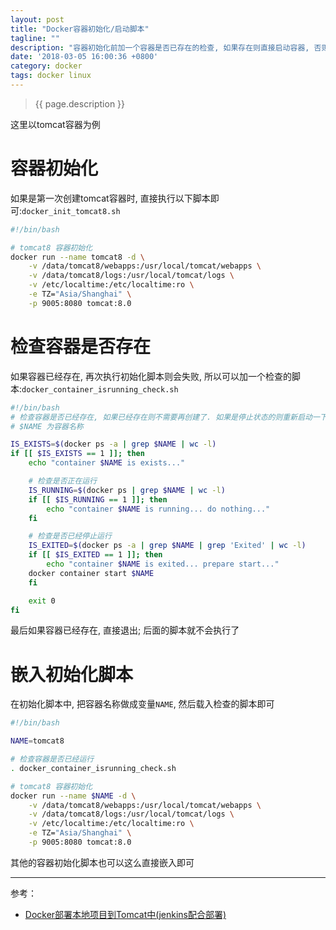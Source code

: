 ```yaml
---
layout: post
title: "Docker容器初始化/启动脚本"
tagline: ""
description: "容器初始化前加一个容器是否已存在的检查, 如果存在则直接启动容器, 否则新建一个容器并启动"
date: '2018-03-05 16:00:36 +0800'
category: docker
tags: docker linux
---
```

> {{ page.description }}

这里以tomcat容器为例

# 容器初始化
如果是第一次创建tomcat容器时, 直接执行以下脚本即可:`docker_init_tomcat8.sh`
```bash
#!/bin/bash

# tomcat8 容器初始化
docker run --name tomcat8 -d \
	-v /data/tomcat8/webapps:/usr/local/tomcat/webapps \
	-v /data/tomcat8/logs:/usr/local/tomcat/logs \
	-v /etc/localtime:/etc/localtime:ro \
	-e TZ="Asia/Shanghai" \
	-p 9005:8080 tomcat:8.0
```

# 检查容器是否存在
如果容器已经存在, 再次执行初始化脚本则会失败, 所以可以加一个检查的脚本:`docker_container_isrunning_check.sh`
```bash
#!/bin/bash
# 检查容器是否已经存在, 如果已经存在则不需要再创建了. 如果是停止状态的则重新启动一下
# $NAME 为容器名称

IS_EXISTS=$(docker ps -a | grep $NAME | wc -l)
if [[ $IS_EXISTS == 1 ]]; then
    echo "container $NAME is exists..."

    # 检查是否正在运行
    IS_RUNNING=$(docker ps | grep $NAME | wc -l)
    if [[ $IS_RUNNING == 1 ]]; then
        echo "container $NAME is running... do nothing..."
    fi

    # 检查是否已经停止运行
    IS_EXITED=$(docker ps -a | grep $NAME | grep 'Exited' | wc -l)
    if [[ $IS_EXITED == 1 ]]; then
        echo "container $NAME is exited... prepare start..."
	docker container start $NAME
    fi

    exit 0
fi
```
最后如果容器已经存在, 直接退出; 后面的脚本就不会执行了

# 嵌入初始化脚本
在初始化脚本中, 把容器名称做成变量`NAME`, 然后载入检查的脚本即可

```bash
#!/bin/bash

NAME=tomcat8

# 检查容器是否已经运行
. docker_container_isrunning_check.sh

# tomcat8 容器初始化
docker run --name $NAME -d \
	-v /data/tomcat8/webapps:/usr/local/tomcat/webapps \
	-v /data/tomcat8/logs:/usr/local/tomcat/logs \
	-v /etc/localtime:/etc/localtime:ro \
	-e TZ="Asia/Shanghai" \
	-p 9005:8080 tomcat:8.0
```
其他的容器初始化脚本也可以这么直接嵌入即可

---
参考：
- [Docker部署本地项目到Tomcat中(jenkins配合部署)](https://xu3352.github.io/docker/2017/12/18/docker-deploy-local-project-to-tomcat)

